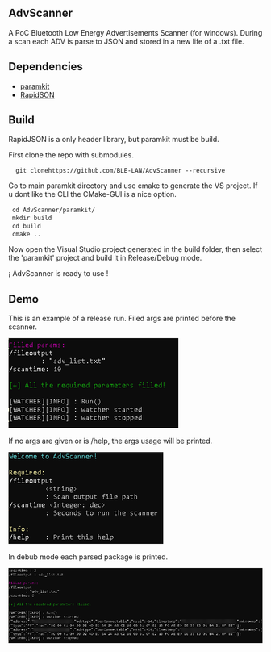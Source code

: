 ## AdvScanner

A PoC Bluetooth Low Energy Advertisements Scanner (for windows). During a scan each ADV is parse to JSON and stored in a new life of a .txt file.

## Dependencies

* [paramkit](https://github.com/hasherezade/paramkit/tree/39c7c0d0eacb03908c2ec728013e78f56254d515)
* [RapidSON](https://github.com/Tencent/rapidjson/tree/48fbd8cd202ca54031fe799db2ad44ffa8e77c13)

## Build

RapidJSON is a only header library, but paramkit must be build.

First clone the repo with submodules.

```
  git clonehttps://github.com/BLE-LAN/AdvScanner --recursive
```

Go to main paramkit directory and use cmake to generate the VS project. If u dont like the CLI the CMake-GUI is a nice option.

```
 cd AdvScanner/paramkit/
 mkdir build
 cd build
 cmake ..
```

Now open the Visual Studio project generated in the build folder, then select the 'paramkit' project and build it in Release/Debug mode.

¡ AdvScanner is ready to use !

## Demo

This is an example of a release run. Filed args are printed before the scanner.

![Run Ok](https://github.com/BLE-LAN/AdvScanner/blob/main/readme_resources/ok_run.png)

If no args are given or is /help, the args usage will be printed.

![Run without params](https://github.com/BLE-LAN/AdvScanner/blob/main/readme_resources/help_run.png)

In debub mode each parsed package is printed.

![Run in debug mode](https://github.com/BLE-LAN/AdvScanner/blob/main/readme_resources/debug_run.png)
